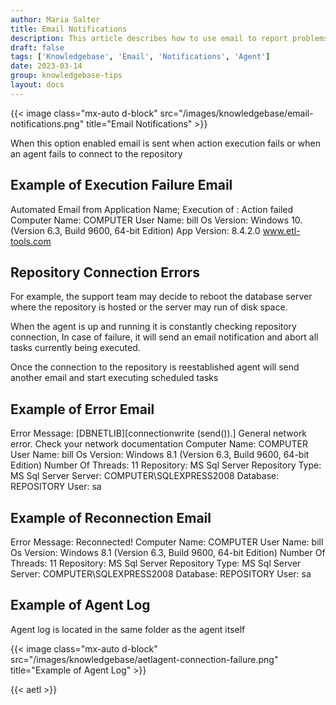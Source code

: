 ```yaml
---
author: Maria Salter
title: Email Notifications
description: This article describes how to use email to report problems with agent repository connection and execution issues
draft: false
tags: ['Knowledgebase', 'Email', 'Notifications', 'Agent']
date: 2023-03-14
group: knowledgebase-tips
layout: docs
---
```


{{< image class="mx-auto d-block"  src="/images/knowledgebase/email-notifications.png" title="Email Notifications" >}}

When this option enabled email is sent when action execution fails or when an agent fails to connect to the repository

## Example of Execution Failure Email

Automated Email from Application Name;
Execution of : Action failed
Computer Name: COMPUTER
User Name: bill
Os Version: Windows 10. (Version 6.3, Build 9600, 64-bit Edition)
App Version: 8.4.2.0
www.etl-tools.com

## Repository Connection Errors

For example, the support team may decide to reboot the database server where the repository is hosted or the server may run of disk space.

When the agent is up and running it is constantly checking repository connection, In case of failure, it will send an email notification and abort all tasks currently being executed.

Once the connection to the repository is reestablished agent will send another email and start executing scheduled tasks

## Example of Error Email

Error Message: [DBNETLIB][connectionwrite (send()).]
General network error. Check your network documentation
Computer Name: COMPUTER
User Name: bill
Os Version: Windows 8.1 (Version 6.3, Build 9600, 64-bit Edition)
Number Of Threads: 11
Repository: MS Sql Server Repository
Type: MS Sql Server
Server: COMPUTER\SQLEXPRESS2008
Database: REPOSITORY
User: sa

## Example of Reconnection Email

Error Message: Reconnected!
Computer Name: COMPUTER
User Name: bill
Os Version: Windows 8.1 (Version 6.3, Build 9600, 64-bit Edition)
Number Of Threads: 11
Repository: MS Sql Server Repository
Type: MS Sql Server
Server: COMPUTER\SQLEXPRESS2008
Database: REPOSITORY
User: sa

## Example of Agent Log

Agent log is located in the same folder as the agent itself

{{< image class="mx-auto d-block"  src="/images/knowledgebase/aetlagent-connection-failure.png" title="Example of Agent Log" >}}

{{< aetl >}}
